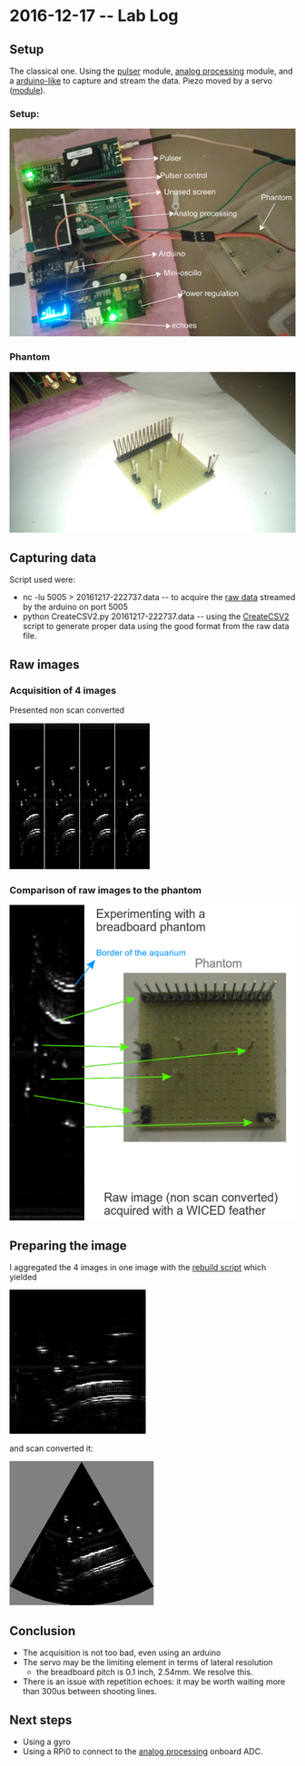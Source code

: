# 2016-12-17 -- Lab Log

## Setup

The classical one. Using the [pulser](/tobo/) module, [analog processing](/goblin/) module, and a [arduino-like](/croaker) to capture and stream the data. Piezo moved by a servo ([module](/cletus/)).

### Setup:

![](/croaker/data/20161217/images/DSC_1176.JPG)

### Phantom

![](/croaker/data/20161217/images/DSC_1177.JPG)

## Capturing data

Script used were:

* nc -lu 5005 > 20161217-222737.data -- to acquire the [raw data](/croaker/data/20161217/raw_data/20161217-222737.data) streamed by the arduino on port 5005
* python CreateCSV2.py 20161217-222737.data -- using the [CreateCSV2](/croaker/data/manual/CreateCSV2.py) script to generate proper data using the good format from the raw data file. 

## Raw images

### Acquisition of 4 images

Presented non scan converted

![](/croaker/data/20161217/images/all_raw.png)

### Comparison of raw images to the phantom

![](/croaker/data/20161217/images/result.png)

## Preparing the image

I aggregated the 4 images in one image with the [rebuild script](/croaker/data/20161217/raw_data/rebuild.py) which yielded

![](/croaker/data/20161217/20161217-222737.png)

and scan converted it:

![](/croaker/data/20161217/20161217-222737-SC.png)

## Conclusion

* The acquisition is not too bad, even using an arduino
* The servo may be the limiting element in terms of lateral resolution
    * the breadboard pitch is 0.1 inch, 2.54mm. We resolve this.
* There is an issue with repetition echoes: it may be worth waiting more than 300us between shooting lines.


## Next steps

* Using a gyro
* Using a RPi0 to connect to the [analog processing](/goblin/) onboard ADC.

